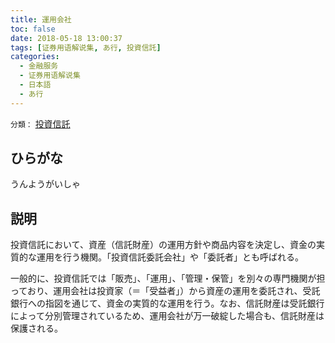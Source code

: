 ```yaml
---
title: 運用会社
toc: false
date: 2018-05-18 13:00:37
tags: [证券用语解说集, あ行, 投資信託]
categories:
  - 金融服务
  - 证券用语解说集
  - 日本語
  - あ行
---
```


`分類：` [投資信託](/tags/投資信託/)

## ひらがな

うんようがいしゃ

## 説明

投資信託において、資産（信託財産）の運用方針や商品内容を決定し、資金の実質的な運用を行う機関。「投資信託委託会社」や「委託者」とも呼ばれる。

一般的に、投資信託では「販売」、「運用」、「管理・保管」を別々の専門機関が担っており、運用会社は投資家（＝「受益者」）から資産の運用を委託され、受託銀行への指図を通じて、資金の実質的な運用を行う。なお、信託財産は受託銀行によって分別管理されているため、運用会社が万一破綻した場合も、信託財産は保護される。
